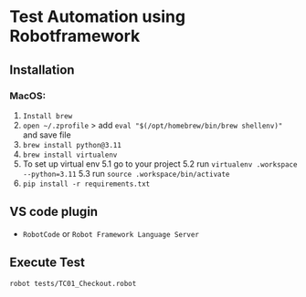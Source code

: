 # Test Automation using Robotframework #

## Installation ##

### MacOS:  ###

1. `Install brew`
2. `open ~/.zprofile` > add `eval "$(/opt/homebrew/bin/brew shellenv)"` and save file
3. `brew install python@3.11`
4. `brew install virtualenv`
5. To set up virtual env
    5.1 go to your project
    5.2 run `virtualenv .workspace --python=3.11`
    5.3 run `source .workspace/bin/activate`
8. `pip install -r requirements.txt`

## VS code plugin ##

- `RobotCode` or `Robot Framework Language Server`

## Execute Test ##

`robot tests/TC01_Checkout.robot`
